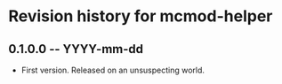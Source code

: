 # Revision history for mcmod-helper

## 0.1.0.0 -- YYYY-mm-dd

* First version. Released on an unsuspecting world.
